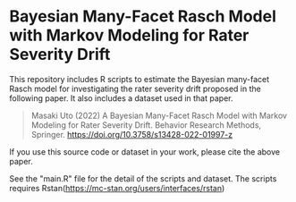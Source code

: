 # Bayesian Many-Facet Rasch Model with Markov Modeling for Rater Severity Drift

This repository includes R scripts to estimate the Bayesian many-facet Rasch model for investigating the rater severity drift proposed in the following paper. It also includes a dataset used in that paper.

> Masaki Uto (2022) A Bayesian Many-Facet Rasch Model with Markov Modeling for Rater Severity Drift. Behavior Research Methods, Springer. https://doi.org/10.3758/s13428-022-01997-z 

If you use this source code or dataset in your work, please cite the above paper.

See the "main.R" file for the detail of the scripts and dataset. The scripts requires Rstan(https://mc-stan.org/users/interfaces/rstan)
